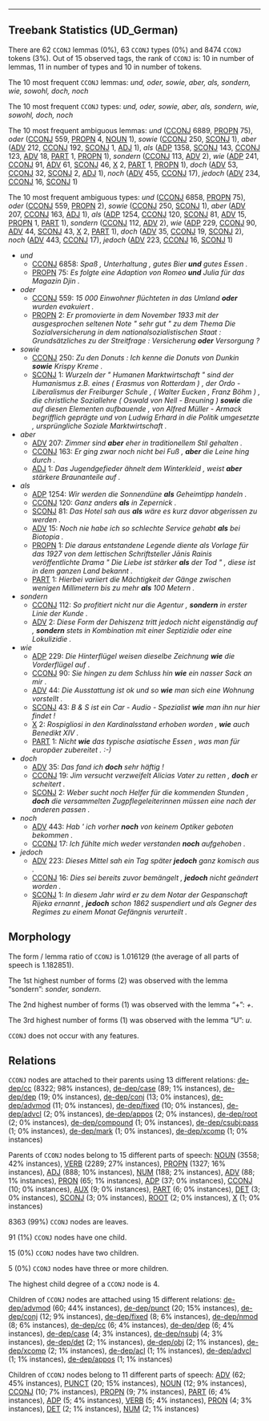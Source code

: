 

--------------------------------------------------------------------------------

## Treebank Statistics (UD_German)

There are 62 `CCONJ` lemmas (0%), 63 `CCONJ` types (0%) and 8474 `CCONJ` tokens (3%).
Out of 15 observed tags, the rank of `CCONJ` is: 10 in number of lemmas, 11 in number of types and 10 in number of tokens.

The 10 most frequent `CCONJ` lemmas: <em>und, oder, sowie, aber, als, sondern, wie, sowohl, doch, noch</em>

The 10 most frequent `CCONJ` types:  <em>und, oder, sowie, aber, als, sondern, wie, sowohl, doch, noch</em>

The 10 most frequent ambiguous lemmas: <em>und</em> ([CCONJ]() 6889, [PROPN]() 75), <em>oder</em> ([CCONJ]() 559, [PROPN]() 4, [NOUN]() 1), <em>sowie</em> ([CCONJ]() 250, [SCONJ]() 1), <em>aber</em> ([ADV]() 212, [CCONJ]() 192, [SCONJ]() 1, [ADJ]() 1), <em>als</em> ([ADP]() 1358, [SCONJ]() 143, [CCONJ]() 123, [ADV]() 18, [PART]() 1, [PROPN]() 1), <em>sondern</em> ([CCONJ]() 113, [ADV]() 2), <em>wie</em> ([ADP]() 241, [CCONJ]() 91, [ADV]() 61, [SCONJ]() 46, [X]() 2, [PART]() 1, [PROPN]() 1), <em>doch</em> ([ADV]() 53, [CCONJ]() 32, [SCONJ]() 2, [ADJ]() 1), <em>noch</em> ([ADV]() 455, [CCONJ]() 17), <em>jedoch</em> ([ADV]() 234, [CCONJ]() 16, [SCONJ]() 1)

The 10 most frequent ambiguous types:  <em>und</em> ([CCONJ]() 6858, [PROPN]() 75), <em>oder</em> ([CCONJ]() 559, [PROPN]() 2), <em>sowie</em> ([CCONJ]() 250, [SCONJ]() 1), <em>aber</em> ([ADV]() 207, [CCONJ]() 163, [ADJ]() 1), <em>als</em> ([ADP]() 1254, [CCONJ]() 120, [SCONJ]() 81, [ADV]() 15, [PROPN]() 1, [PART]() 1), <em>sondern</em> ([CCONJ]() 112, [ADV]() 2), <em>wie</em> ([ADP]() 229, [CCONJ]() 90, [ADV]() 44, [SCONJ]() 43, [X]() 2, [PART]() 1), <em>doch</em> ([ADV]() 35, [CCONJ]() 19, [SCONJ]() 2), <em>noch</em> ([ADV]() 443, [CCONJ]() 17), <em>jedoch</em> ([ADV]() 223, [CCONJ]() 16, [SCONJ]() 1)


* <em>und</em>
  * [CCONJ]() 6858: <em>Spaß , Unterhaltung , gutes Bier <b>und</b> gutes Essen .</em>
  * [PROPN]() 75: <em>Es folgte eine Adaption von Romeo <b>und</b> Julia für das Magazin Djin .</em>
* <em>oder</em>
  * [CCONJ]() 559: <em>15 000 Einwohner flüchteten in das Umland <b>oder</b> wurden evakuiert .</em>
  * [PROPN]() 2: <em>Er promovierte in dem November 1933 mit der ausgesprochen seltenen Note " sehr gut " zu dem Thema Die Sozialversicherung in dem nationalsozialistischen Staat : Grundsätzliches zu der Streitfrage : Versicherung <b>oder</b> Versorgung ?</em>
* <em>sowie</em>
  * [CCONJ]() 250: <em>Zu den Donuts : Ich kenne die Donuts von Dunkin <b>sowie</b> Krispy Kreme .</em>
  * [SCONJ]() 1: <em>Wurzeln der " Humanen Marktwirtschaft " sind der Humanismus z.B. eines ( Erasmus von Rotterdam ) , der Ordo - Liberalismus der Freiburger Schule , ( Walter Eucken , Franz Böhm ) , die christliche Soziallehre ( Oswald von Nell - Breuning ) <b>sowie</b> die auf diesen Elementen aufbauende , von Alfred Müller - Armack begrifflich geprägte und von Ludwig Erhard in die Politik umgesetzte , ursprüngliche Soziale Marktwirtschaft .</em>
* <em>aber</em>
  * [ADV]() 207: <em>Zimmer sind <b>aber</b> eher in traditionellem Stil gehalten .</em>
  * [CCONJ]() 163: <em>Er ging zwar noch nicht bei Fuß , <b>aber</b> die Leine hing durch .</em>
  * [ADJ]() 1: <em>Das Jugendgefieder ähnelt dem Winterkleid , weist <b>aber</b> stärkere Braunanteile auf .</em>
* <em>als</em>
  * [ADP]() 1254: <em>Wir werden die Sonnendüne <b>als</b> Geheimtipp handeln .</em>
  * [CCONJ]() 120: <em>Ganz anders <b>als</b> in Zepernick .</em>
  * [SCONJ]() 81: <em>Das Hotel sah aus <b>als</b> wäre es kurz davor abgerissen zu werden .</em>
  * [ADV]() 15: <em>Noch nie habe ich so schlechte Service gehabt <b>als</b> bei Biotopia .</em>
  * [PROPN]() 1: <em>Die daraus entstandene Legende diente als Vorlage für das 1927 von dem lettischen Schriftsteller Jānis Rainis veröffentlichte Drama " Die Liebe ist stärker <b>als</b> der Tod " , diese ist in dem ganzen Land bekannt .</em>
  * [PART]() 1: <em>Hierbei variiert die Mächtigkeit der Gänge zwischen wenigen Millimetern bis zu mehr <b>als</b> 100 Metern .</em>
* <em>sondern</em>
  * [CCONJ]() 112: <em>So profitiert nicht nur die Agentur , <b>sondern</b> in erster Linie der Kunde .</em>
  * [ADV]() 2: <em>Diese Form der Dehiszenz tritt jedoch nicht eigenständig auf , <b>sondern</b> stets in Kombination mit einer Septizidie oder eine Lokulizidie .</em>
* <em>wie</em>
  * [ADP]() 229: <em>Die Hinterflügel weisen dieselbe Zeichnung <b>wie</b> die Vorderflügel auf .</em>
  * [CCONJ]() 90: <em>Sie hingen zu dem Schluss hin <b>wie</b> ein nasser Sack an mir .</em>
  * [ADV]() 44: <em>Die Ausstattung ist ok und so <b>wie</b> man sich eine Wohnung vorstellt .</em>
  * [SCONJ]() 43: <em>B &amp; S ist ein Car - Audio - Spezialist <b>wie</b> man ihn nur hier findet !</em>
  * [X]() 2: <em>Rospigliosi in den Kardinalsstand erhoben worden , <b>wie</b> auch Benedikt XIV .</em>
  * [PART]() 1: <em>Nicht <b>wie</b> das typische asiatische Essen , was man für europäer zubereitet . :-)</em>
* <em>doch</em>
  * [ADV]() 35: <em>Das fand ich <b>doch</b> sehr häftig !</em>
  * [CCONJ]() 19: <em>Jim versucht verzweifelt Alicias Vater zu retten , <b>doch</b> er scheitert .</em>
  * [SCONJ]() 2: <em>Weber sucht noch Helfer für die kommenden Stunden , <b>doch</b> die versammelten Zugpflegeleiterinnen müssen eine nach der anderen passen .</em>
* <em>noch</em>
  * [ADV]() 443: <em>Hab ' ich vorher <b>noch</b> von keinem Optiker geboten bekommen .</em>
  * [CCONJ]() 17: <em>Ich fühlte mich weder verstanden <b>noch</b> aufgehoben .</em>
* <em>jedoch</em>
  * [ADV]() 223: <em>Dieses Mittel sah ein Tag später <b>jedoch</b> ganz komisch aus .</em>
  * [CCONJ]() 16: <em>Dies sei bereits zuvor bemängelt , <b>jedoch</b> nicht geändert worden .</em>
  * [SCONJ]() 1: <em>In diesem Jahr wird er zu dem Notar der Gespanschaft Rijeka ernannt , <b>jedoch</b> schon 1862 suspendiert und als Gegner des Regimes zu einem Monat Gefängnis verurteilt .</em>

## Morphology

The form / lemma ratio of `CCONJ` is 1.016129 (the average of all parts of speech is 1.182851).

The 1st highest number of forms (2) was observed with the lemma “sondern”: <em>sonder, sondern</em>.

The 2nd highest number of forms (1) was observed with the lemma “+”: <em>+</em>.

The 3rd highest number of forms (1) was observed with the lemma “U”: <em>u</em>.

`CCONJ` does not occur with any features.


## Relations

`CCONJ` nodes are attached to their parents using 13 different relations: [de-dep/cc]() (8322; 98% instances), [de-dep/case]() (89; 1% instances), [de-dep/dep]() (19; 0% instances), [de-dep/conj]() (13; 0% instances), [de-dep/advmod]() (11; 0% instances), [de-dep/fixed]() (10; 0% instances), [de-dep/advcl]() (2; 0% instances), [de-dep/appos]() (2; 0% instances), [de-dep/root]() (2; 0% instances), [de-dep/compound]() (1; 0% instances), [de-dep/csubj:pass]() (1; 0% instances), [de-dep/mark]() (1; 0% instances), [de-dep/xcomp]() (1; 0% instances)

Parents of `CCONJ` nodes belong to 15 different parts of speech: [NOUN]() (3558; 42% instances), [VERB]() (2289; 27% instances), [PROPN]() (1327; 16% instances), [ADJ]() (888; 10% instances), [NUM]() (188; 2% instances), [ADV]() (88; 1% instances), [PRON]() (65; 1% instances), [ADP]() (37; 0% instances), [CCONJ]() (10; 0% instances), [AUX]() (9; 0% instances), [PART]() (6; 0% instances), [DET]() (3; 0% instances), [SCONJ]() (3; 0% instances), [ROOT]() (2; 0% instances), [X]() (1; 0% instances)

8363 (99%) `CCONJ` nodes are leaves.

91 (1%) `CCONJ` nodes have one child.

15 (0%) `CCONJ` nodes have two children.

5 (0%) `CCONJ` nodes have three or more children.

The highest child degree of a `CCONJ` node is 4.

Children of `CCONJ` nodes are attached using 15 different relations: [de-dep/advmod]() (60; 44% instances), [de-dep/punct]() (20; 15% instances), [de-dep/conj]() (12; 9% instances), [de-dep/fixed]() (8; 6% instances), [de-dep/nmod]() (8; 6% instances), [de-dep/cc]() (6; 4% instances), [de-dep/dep]() (6; 4% instances), [de-dep/case]() (4; 3% instances), [de-dep/nsubj]() (4; 3% instances), [de-dep/det]() (2; 1% instances), [de-dep/obj]() (2; 1% instances), [de-dep/xcomp]() (2; 1% instances), [de-dep/acl]() (1; 1% instances), [de-dep/advcl]() (1; 1% instances), [de-dep/appos]() (1; 1% instances)

Children of `CCONJ` nodes belong to 11 different parts of speech: [ADV]() (62; 45% instances), [PUNCT]() (20; 15% instances), [NOUN]() (12; 9% instances), [CCONJ]() (10; 7% instances), [PROPN]() (9; 7% instances), [PART]() (6; 4% instances), [ADP]() (5; 4% instances), [VERB]() (5; 4% instances), [PRON]() (4; 3% instances), [DET]() (2; 1% instances), [NUM]() (2; 1% instances)

